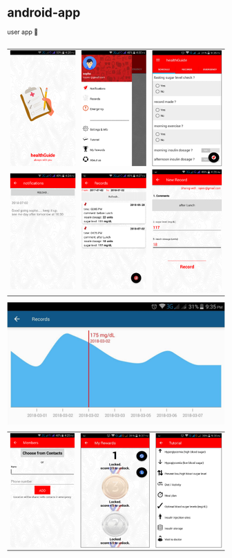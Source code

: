 # android-app
user app :iphone:
<br><br>
<table>
<tr>
<td><img src = "https://github.com/healthGuide/android-app/blob/master/screenshots/splash.png"></td>
<td><img src = "https://github.com/healthGuide/android-app/blob/master/screenshots/menu.png"></td>
<td><img src = "https://github.com/healthGuide/android-app/blob/master/screenshots/schedule.png"></td>
</tr>
<tr>
<td><img src = "https://github.com/healthGuide/android-app/blob/master/screenshots/notif.png"></td>
<td><img src = "https://github.com/healthGuide/android-app/blob/master/screenshots/records.png"></td>
<td><img src = "https://github.com/healthGuide/android-app/blob/master/screenshots/newrecord.png"></td>
</tr>
</table>
<img src = "https://github.com/healthGuide/android-app/blob/master/screenshots/graph.jpg">
<table>
<tr>
<td><img src = "https://github.com/healthGuide/android-app/blob/master/screenshots/emergency.png"></td>
<td><img src = "https://github.com/healthGuide/android-app/blob/master/screenshots/rewards.png"></td>
<td><img src = "https://github.com/healthGuide/android-app/blob/master/screenshots/tutorial.png"></td>
</tr>
</table>
